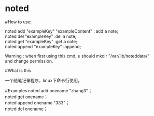 noted
==== 
#How to use:

noted add "exampleKey" "exampleContent" : add a note;  
noted del "exampleKey" :del a note;  
noted get "exampleKey" :get a note;  
noted append "exampleKey" :append;  
	
Warning : when first using this cmd, u should mkdir "/var/lib/noteddata/" and change permission.  

#What is this

一个随笔记录程序，linux下命令行使用。

#Examples
noted add onename "zhang3"；  
noted get onename；  
noted append onename "333"；  
noted del onename；  

